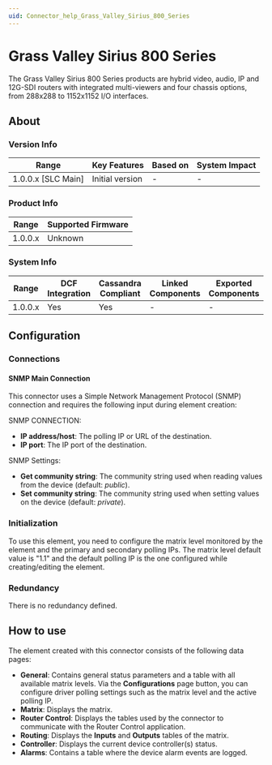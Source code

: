 ```yaml
---
uid: Connector_help_Grass_Valley_Sirius_800_Series
---
```


# Grass Valley Sirius 800 Series

The Grass Valley Sirius 800 Series products are hybrid video, audio, IP and 12G-SDI routers with integrated multi-viewers and four chassis options, from 288x288 to 1152x1152 I/O interfaces.

## About

### Version Info

| **Range**            | **Key Features** | **Based on** | **System Impact** |
|----------------------|------------------|--------------|-------------------|
| 1.0.0.x \[SLC Main\] | Initial version  | \-           | \-                |

### Product Info

| **Range** | **Supported Firmware** |
|-----------|------------------------|
| 1.0.0.x   | Unknown                |

### System Info

| **Range** | **DCF Integration** | **Cassandra Compliant** | **Linked Components** | **Exported Components** |
|-----------|---------------------|-------------------------|-----------------------|-------------------------|
| 1.0.0.x   | Yes                 | Yes                     | \-                    | \-                      |

## Configuration

### Connections

#### SNMP Main Connection

This connector uses a Simple Network Management Protocol (SNMP) connection and requires the following input during element creation:

SNMP CONNECTION:

- **IP address/host**: The polling IP or URL of the destination.
- **IP port**: The IP port of the destination.

SNMP Settings:

- **Get community string**: The community string used when reading values from the device (default: *public*).
- **Set community string**: The community string used when setting values on the device (default: *private*).

### Initialization

To use this element, you need to configure the matrix level monitored by the element and the primary and secondary polling IPs.
The matrix level default value is "1.1" and the default polling IP is the one configured while creating/editing the element.

### Redundancy

There is no redundancy defined.

## How to use

The element created with this connector consists of the following data pages:

- **General**: Contains general status parameters and a table with all available matrix levels.
  Via the **Configurations** page button, you can configure driver polling settings such as the matrix level and the active polling IP.
- **Matrix**: Displays the matrix.
- **Router Control**: Displays the tables used by the connector to communicate with the Router Control application.
- **Routing**: Displays the **Inputs** and **Outputs** tables of the matrix.
- **Controller**: Displays the current device controller(s) status.
- **Alarms**: Contains a table where the device alarm events are logged.
